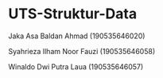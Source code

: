 # UTS-Struktur-Data

Jaka Asa Baldan Ahmad (190535646020)

Syahrieza Ilham Noor Fauzi (190535646058)

Winaldo Dwi Putra Laua (190535646057)
